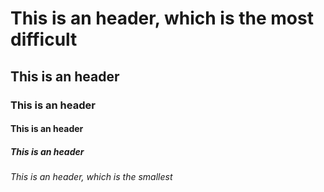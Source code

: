 # This is an header, which is the most difficult
  
## This is an  header
  
### This is an  header
  
#### This is an  header
  
##### This is an  header
  
###### This is an  header, which is the smallest
